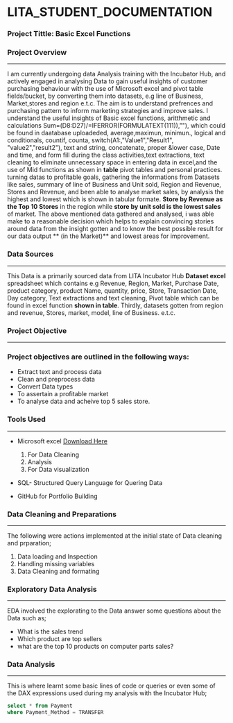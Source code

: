 # LITA_STUDENT_DOCUMENTATION

### Project Tittle: Basic Excel Functions

### Project Overview
---
I am currently undergoing data Analysis training with the Incubator Hub, and actively engaged in analysing Data to gain useful insights of customer purchasing behaviour with the use of Microsoft excel and pivot table fields/bucket, by converting them into datasets, e.g line of Business, Market,stores and region e.t.c. The aim is to understand prefrences and purchasing pattern to inform marketing strategies and improve sales.  I understand the useful insights of Basic excel functions, aritthmetic and calculations Sum=(D8:D27)/=IFERROR(FORMULATEXT(111)),""), which could be found in daatabase uploadeded, average,maximun, minimun., logical and conditionals, countif, counta, switch(A1:,"Value1","Result1", "value2","result2"), text and string, concatenate, proper &lower case, Date and time, and form fill during the class activities,text extractions, text cleaning to eliminate unnecessary space in entering data in excel,and the use of Mid functions as shown in **table** pivot tables and personal practices. turning datas to profitable goals, gathering the informations from  Datasets like sales, summary of line of Business and Unit sold, Region and Revenue,  Stores and Revenue, and been able to analyse market sales, by analysis the highest and lowest which is shown in tabular formate. **Store by Revenue as the Top 10 Stores** in the region  while **store by unit sold is the lowest sales** of market. The above mentioned  data gathered and analysed, i was able make to a reasonable decision which helps to explain convincing stories around data from the insight gotten and to know the best possible result for our data output ** (in the Market)** and lowest areas for improvement.

### Data Sources
---
This Data is a primarily sourced data from  LITA Incubator Hub **Dataset  excel** spreadsheet which contains e.g Revenue, Region, Market, Purchase Date, product category, product Name, quantity, price, Store, Transaction Date, Day category, Text extractions and text cleaning, Pivot table which can be found in excel function **shown in table**. Thirdly, datasets gotten from region and revenue, Stores, market, model, line of Business. e.t.c.  

### Project Objective
---
### Project objectives are outlined in the following ways:
 - Extract text and process data
 - Clean and preprocess data
 - Convert Data types
 - To assertain a profitable market
 - To analyse data and acheive top 5 sales store.

### Tools Used
---
- Microsoft excel  [Download Here](https://www.microsoft.com)
   1. For Data Cleaning
   2. Analysis
   3. For Data visualization

- SQL- Structured Query Language for Quering Data
-  GitHub for Portfolio Building

  ### Data Cleaning and Preparations
  ---
  The following were actions implemented at the initial state of Data cleaning and prparation;
  1. Data loading and Inspection
  2. Handling missing variables
  3. Data Cleaning and formating

### Exploratory Data Analysis 
---
EDA involved the explorating to the Data answer some questions about the Data such as;
- What is the sales trend
- Which product are top sellers
- what are the top 10 products on computer parts sales?

### Data Analysis
---
This is where learnt some basic lines of code or queries or even some of the DAX expressions used during my analysis with the Incubator Hub;



```SQL
select * from Payment
where Payment_Method = TRANSFER
```


